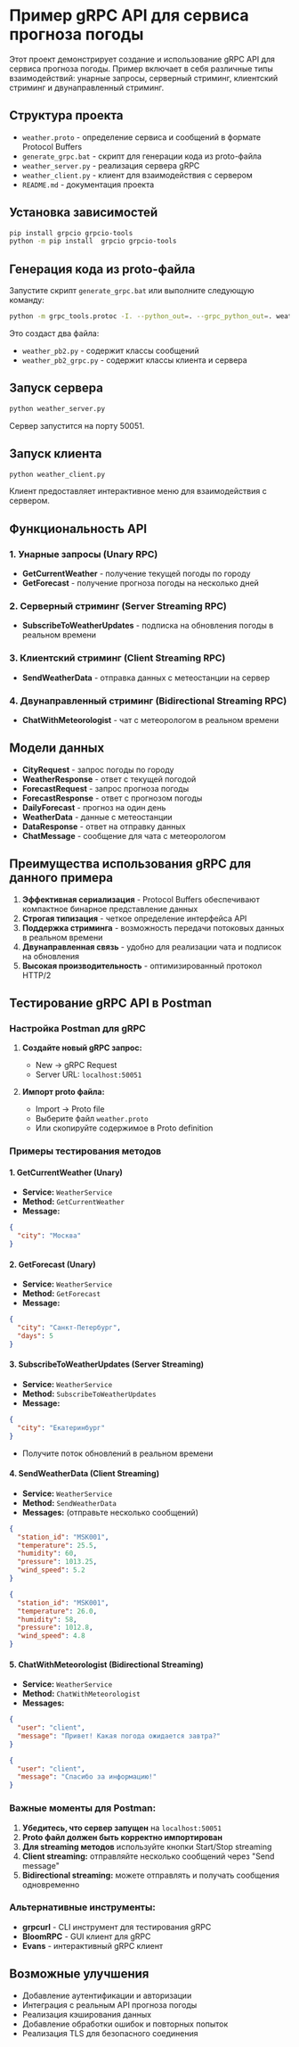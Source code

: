# Пример gRPC API для сервиса прогноза погоды

Этот проект демонстрирует создание и использование gRPC API для сервиса прогноза погоды. Пример включает в себя различные типы взаимодействий: унарные запросы, серверный стриминг, клиентский стриминг и двунаправленный стриминг.

## Структура проекта

- `weather.proto` - определение сервиса и сообщений в формате Protocol Buffers
- `generate_grpc.bat` - скрипт для генерации кода из proto-файла
- `weather_server.py` - реализация сервера gRPC
- `weather_client.py` - клиент для взаимодействия с сервером
- `README.md` - документация проекта

## Установка зависимостей

```bash
pip install grpcio grpcio-tools
python -m pip install  grpcio grpcio-tools
```

## Генерация кода из proto-файла

Запустите скрипт `generate_grpc.bat` или выполните следующую команду:

```bash
python -m grpc_tools.protoc -I. --python_out=. --grpc_python_out=. weather.proto
```

Это создаст два файла:

- `weather_pb2.py` - содержит классы сообщений
- `weather_pb2_grpc.py` - содержит классы клиента и сервера

## Запуск сервера

```bash
python weather_server.py
```

Сервер запустится на порту 50051.

## Запуск клиента

```bash
python weather_client.py
```

Клиент предоставляет интерактивное меню для взаимодействия с сервером.

## Функциональность API

### 1. Унарные запросы (Unary RPC)

- **GetCurrentWeather** - получение текущей погоды по городу
- **GetForecast** - получение прогноза погоды на несколько дней

### 2. Серверный стриминг (Server Streaming RPC)

- **SubscribeToWeatherUpdates** - подписка на обновления погоды в реальном времени

### 3. Клиентский стриминг (Client Streaming RPC)

- **SendWeatherData** - отправка данных с метеостанции на сервер

### 4. Двунаправленный стриминг (Bidirectional Streaming RPC)

- **ChatWithMeteorologist** - чат с метеорологом в реальном времени

## Модели данных

- **CityRequest** - запрос погоды по городу
- **WeatherResponse** - ответ с текущей погодой
- **ForecastRequest** - запрос прогноза погоды
- **ForecastResponse** - ответ с прогнозом погоды
- **DailyForecast** - прогноз на один день
- **WeatherData** - данные с метеостанции
- **DataResponse** - ответ на отправку данных
- **ChatMessage** - сообщение для чата с метеорологом

## Преимущества использования gRPC для данного примера

1. **Эффективная сериализация** - Protocol Buffers обеспечивают компактное бинарное представление данных
2. **Строгая типизация** - четкое определение интерфейса API
3. **Поддержка стриминга** - возможность передачи потоковых данных в реальном времени
4. **Двунаправленная связь** - удобно для реализации чата и подписок на обновления
5. **Высокая производительность** - оптимизированный протокол HTTP/2

## Тестирование gRPC API в Postman

### Настройка Postman для gRPC

1. **Создайте новый gRPC запрос:**
   - New → gRPC Request
   - Server URL: `localhost:50051`

2. **Импорт proto файла:**
   - Import → Proto file
   - Выберите файл `weather.proto`
   - Или скопируйте содержимое в Proto definition

### Примеры тестирования методов

#### 1. GetCurrentWeather (Unary)
- **Service:** `WeatherService`
- **Method:** `GetCurrentWeather`
- **Message:**
```json
{
  "city": "Москва"
}
```

#### 2. GetForecast (Unary)
- **Service:** `WeatherService`
- **Method:** `GetForecast`
- **Message:**
```json
{
  "city": "Санкт-Петербург",
  "days": 5
}
```

#### 3. SubscribeToWeatherUpdates (Server Streaming)
- **Service:** `WeatherService`
- **Method:** `SubscribeToWeatherUpdates`
- **Message:**
```json
{
  "city": "Екатеринбург"
}
```
- Получите поток обновлений в реальном времени

#### 4. SendWeatherData (Client Streaming)
- **Service:** `WeatherService`
- **Method:** `SendWeatherData`
- **Messages:** (отправьте несколько сообщений)
```json
{
  "station_id": "MSK001",
  "temperature": 25.5,
  "humidity": 60,
  "pressure": 1013.25,
  "wind_speed": 5.2
}
```
```json
{
  "station_id": "MSK001",
  "temperature": 26.0,
  "humidity": 58,
  "pressure": 1012.8,
  "wind_speed": 4.8
}
```

#### 5. ChatWithMeteorologist (Bidirectional Streaming)
- **Service:** `WeatherService`
- **Method:** `ChatWithMeteorologist`
- **Messages:**
```json
{
  "user": "client",
  "message": "Привет! Какая погода ожидается завтра?"
}
```
```json
{
  "user": "client",
  "message": "Спасибо за информацию!"
}
```

### Важные моменты для Postman:

1. **Убедитесь, что сервер запущен** на `localhost:50051`
2. **Proto файл должен быть корректно импортирован**
3. **Для streaming методов** используйте кнопки Start/Stop streaming
4. **Client streaming:** отправляйте несколько сообщений через "Send message"
5. **Bidirectional streaming:** можете отправлять и получать сообщения одновременно

### Альтернативные инструменты:

- **grpcurl** - CLI инструмент для тестирования gRPC
- **BloomRPC** - GUI клиент для gRPC
- **Evans** - интерактивный gRPC клиент

## Возможные улучшения

- Добавление аутентификации и авторизации
- Интеграция с реальным API прогноза погоды
- Реализация кэширования данных
- Добавление обработки ошибок и повторных попыток
- Реализация TLS для безопасного соединения
